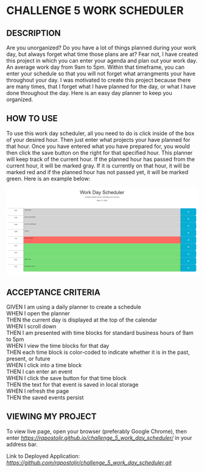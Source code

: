 # CHALLENGE 5 WORK SCHEDULER

## DESCRIPTION
Are you unorganized? Do you have a lot of things planned during your work day, but always forget what time those plans are at? Fear not, I have created this project in which you can enter your agenda and plan out your work day. An average work day from 9am to 5pm. Within that timeframe, you can enter your schedule so that you will not forget what arrangments your have throughout your day. I was motivated to create this project because there are many times, that I forget what I have planned for the day, or what I have done throughout the day. Here is an easy day planner to keep you organized.

## HOW TO USE
To use this work day scheduler, all you need to do is click inside of the box of your desired hour. Then just enter what projects your have planned for that hour. Once you have entered what you have prepared for, you would then click the save button on the right for that specified hour. This planner will keep track of the current hour. If the planned hour has passed from the current hour, it will be marked gray. If it is currently on that hour, it will be marked red and if the planned hour has not passed yet, it will be marked green. Here is an example below:

![alt text](./assets/images/workday_scheduler.jpg)

## ACCEPTANCE CRITERIA
GIVEN I am using a daily planner to create a schedule\
WHEN I open the planner\
THEN the current day is displayed at the top of the calendar\
WHEN I scroll down\
THEN I am presented with time blocks for standard business hours of 9am to 5pm\
WHEN I view the time blocks for that day\
THEN each time block is color-coded to indicate whether it is in the past, present, or future\
WHEN I click into a time block\
THEN I can enter an event\
WHEN I click the save button for that time block\
THEN the text for that event is saved in local storage\
WHEN I refresh the page\
THEN the saved events persist

## VIEWING MY PROJECT
To view live page, open your browser (preferably Google Chrome), then enter <i>https://rapostoljr.github.io/challenge_5_work_day_scheduler/</i> in your address bar.

Link to Deployed Application: <i>https://github.com/rapostoljr/challenge_5_work_day_scheduler.git</i>